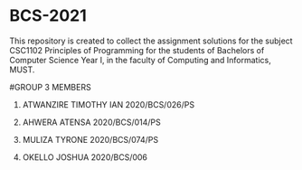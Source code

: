 # BCS-2021
This repository is created to collect the assignment solutions for the subject CSC1102 Principles of Programming for the students of Bachelors of Computer Science Year I, in the faculty of Computing and Informatics, MUST.

#GROUP 3 MEMBERS
1. ATWANZIRE TIMOTHY IAN 2020/BCS/026/PS

2. AHWERA ATENSA 	2020/BCS/014/PS

3. MULIZA TYRONE	2020/BCS/074/PS

4. OKELLO JOSHUA	2020/BCS/006